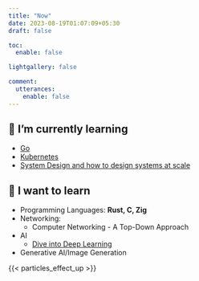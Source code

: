 ```yaml
---
title: "Now"
date: 2023-08-19T01:07:09+05:30
draft: false

toc:
  enable: false

lightgallery: false

comment:
  utterances:
    enable: false
---
```


## 🌱 I’m currently learning

- [Go](https://go.dev)
- [Kubernetes](https://kubernetes.io)
- [System Design and how to design systems at scale](https://github.com/karanpratapsingh/system-design)

## 🤤 I want to learn

- Programming Languages: **Rust, C, Zig**
- Networking:
  - Computer Networking - A Top-Down Approach
- AI
  - [Dive into Deep Learning](https://github.com/d2l-ai/d2l-en)
- Generative AI/Image Generation
  
{{< particles_effect_up  >}}
